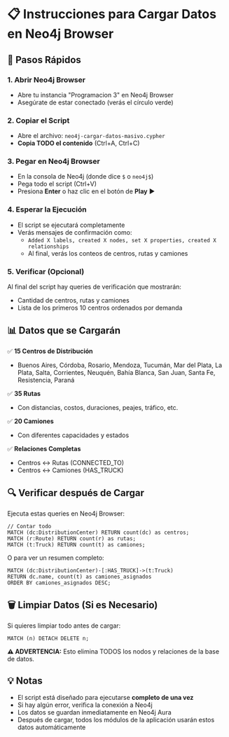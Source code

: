 # 📋 Instrucciones para Cargar Datos en Neo4j Browser

## 🚀 Pasos Rápidos

### 1. Abrir Neo4j Browser
- Abre tu instancia "Programacion 3" en Neo4j Browser
- Asegúrate de estar conectado (verás el círculo verde)

### 2. Copiar el Script
- Abre el archivo: `neo4j-cargar-datos-masivo.cypher`
- **Copia TODO el contenido** (Ctrl+A, Ctrl+C)

### 3. Pegar en Neo4j Browser
- En la consola de Neo4j (donde dice `$` o `neo4j$`)
- Pega todo el script (Ctrl+V)
- Presiona **Enter** o haz clic en el botón de **Play** ▶️

### 4. Esperar la Ejecución
- El script se ejecutará completamente
- Verás mensajes de confirmación como:
  - `Added X labels, created X nodes, set X properties, created X relationships`
  - Al final, verás los conteos de centros, rutas y camiones

### 5. Verificar (Opcional)
Al final del script hay queries de verificación que mostrarán:
- Cantidad de centros, rutas y camiones
- Lista de los primeros 10 centros ordenados por demanda

## 📊 Datos que se Cargarán

✅ **15 Centros de Distribución**
- Buenos Aires, Córdoba, Rosario, Mendoza, Tucumán, Mar del Plata, La Plata, Salta, Corrientes, Neuquén, Bahía Blanca, San Juan, Santa Fe, Resistencia, Paraná

✅ **35 Rutas**
- Con distancias, costos, duraciones, peajes, tráfico, etc.

✅ **20 Camiones**
- Con diferentes capacidades y estados

✅ **Relaciones Completas**
- Centros ↔ Rutas (CONNECTED_TO)
- Centros ↔ Camiones (HAS_TRUCK)

## 🔍 Verificar después de Cargar

Ejecuta estas queries en Neo4j Browser:

```cypher
// Contar todo
MATCH (dc:DistributionCenter) RETURN count(dc) as centros;
MATCH (r:Route) RETURN count(r) as rutas;
MATCH (t:Truck) RETURN count(t) as camiones;
```

O para ver un resumen completo:

```cypher
MATCH (dc:DistributionCenter)-[:HAS_TRUCK]->(t:Truck)
RETURN dc.name, count(t) as camiones_asignados
ORDER BY camiones_asignados DESC;
```

## 🗑️ Limpiar Datos (Si es Necesario)

Si quieres limpiar todo antes de cargar:

```cypher
MATCH (n) DETACH DELETE n;
```

**⚠️ ADVERTENCIA:** Esto elimina TODOS los nodos y relaciones de la base de datos.

## 💡 Notas

- El script está diseñado para ejecutarse **completo de una vez**
- Si hay algún error, verifica la conexión a Neo4j
- Los datos se guardan inmediatamente en Neo4j Aura
- Después de cargar, todos los módulos de la aplicación usarán estos datos automáticamente

